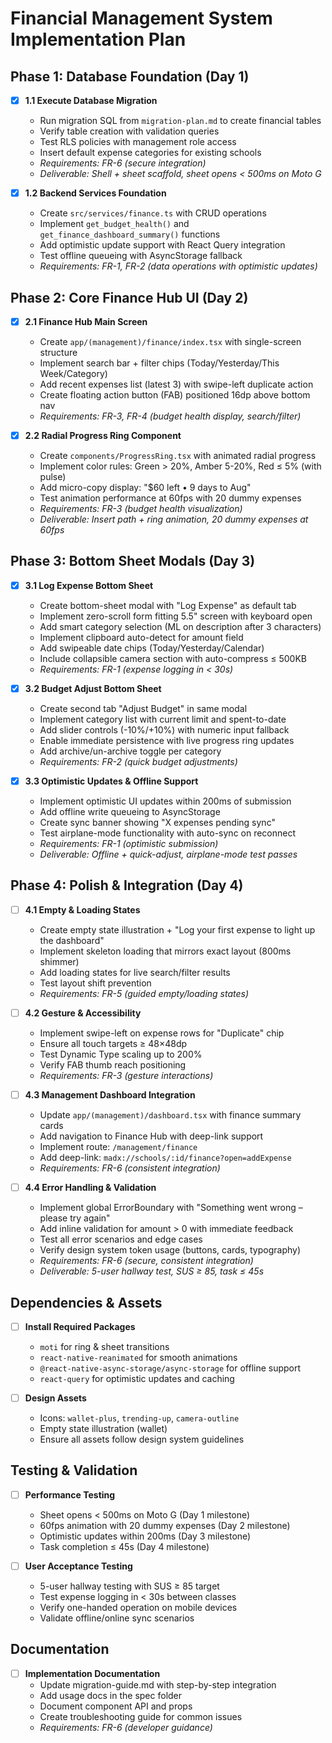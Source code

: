 # Financial Management System Implementation Plan

## Phase 1: Database Foundation (Day 1)

- [x] **1.1 Execute Database Migration**
  - Run migration SQL from `migration-plan.md` to create financial tables
  - Verify table creation with validation queries
  - Test RLS policies with management role access
  - Insert default expense categories for existing schools
  - _Requirements: FR-6 (secure integration)_
  - _Deliverable: Shell + sheet scaffold, sheet opens < 500ms on Moto G_

- [x] **1.2 Backend Services Foundation**
  - Create `src/services/finance.ts` with CRUD operations
  - Implement `get_budget_health()` and `get_finance_dashboard_summary()` functions
  - Add optimistic update support with React Query integration
  - Test offline queueing with AsyncStorage fallback
  - _Requirements: FR-1, FR-2 (data operations with optimistic updates)_

## Phase 2: Core Finance Hub UI (Day 2)

- [x] **2.1 Finance Hub Main Screen**
  - Create `app/(management)/finance/index.tsx` with single-screen structure
  - Implement search bar + filter chips (Today/Yesterday/This Week/Category)
  - Add recent expenses list (latest 3) with swipe-left duplicate action
  - Create floating action button (FAB) positioned 16dp above bottom nav
  - _Requirements: FR-3, FR-4 (budget health display, search/filter)_

- [x] **2.2 Radial Progress Ring Component**
  - Create `components/ProgressRing.tsx` with animated radial progress
  - Implement color rules: Green > 20%, Amber 5-20%, Red ≤ 5% (with pulse)
  - Add micro-copy display: "$60 left • 9 days to Aug"
  - Test animation performance at 60fps with 20 dummy expenses
  - _Requirements: FR-3 (budget health visualization)_
  - _Deliverable: Insert path + ring animation, 20 dummy expenses at 60fps_

## Phase 3: Bottom Sheet Modals (Day 3)

- [x] **3.1 Log Expense Bottom Sheet**
  - Create bottom-sheet modal with "Log Expense" as default tab
  - Implement zero-scroll form fitting 5.5" screen with keyboard open
  - Add smart category selection (ML on description after 3 characters)
  - Implement clipboard auto-detect for amount field
  - Add swipeable date chips (Today/Yesterday/Calendar)
  - Include collapsible camera section with auto-compress ≤ 500KB
  - _Requirements: FR-1 (expense logging in < 30s)_

- [x] **3.2 Budget Adjust Bottom Sheet**
  - Create second tab "Adjust Budget" in same modal
  - Implement category list with current limit and spent-to-date
  - Add slider controls (-10%/+10%) with numeric input fallback
  - Enable immediate persistence with live progress ring updates
  - Add archive/un-archive toggle per category
  - _Requirements: FR-2 (quick budget adjustments)_

- [x] **3.3 Optimistic Updates & Offline Support**
  - Implement optimistic UI updates within 200ms of submission
  - Add offline write queueing to AsyncStorage
  - Create sync banner showing "X expenses pending sync"
  - Test airplane-mode functionality with auto-sync on reconnect
  - _Requirements: FR-1 (optimistic submission)_
  - _Deliverable: Offline + quick-adjust, airplane-mode test passes_

## Phase 4: Polish & Integration (Day 4)

- [ ] **4.1 Empty & Loading States**
  - Create empty state illustration + "Log your first expense to light up the dashboard"
  - Implement skeleton loading that mirrors exact layout (800ms shimmer)
  - Add loading states for live search/filter results
  - Test layout shift prevention
  - _Requirements: FR-5 (guided empty/loading states)_

- [ ] **4.2 Gesture & Accessibility**
  - Implement swipe-left on expense rows for "Duplicate" chip
  - Ensure all touch targets ≥ 48×48dp
  - Test Dynamic Type scaling up to 200%
  - Verify FAB thumb reach positioning
  - _Requirements: FR-3 (gesture interactions)_

- [ ] **4.3 Management Dashboard Integration**
  - Update `app/(management)/dashboard.tsx` with finance summary cards
  - Add navigation to Finance Hub with deep-link support
  - Implement route: `/management/finance`
  - Add deep-link: `madx://schools/:id/finance?open=addExpense`
  - _Requirements: FR-6 (consistent integration)_

- [ ] **4.4 Error Handling & Validation**
  - Implement global ErrorBoundary with "Something went wrong – please try again"
  - Add inline validation for amount > 0 with immediate feedback
  - Test all error scenarios and edge cases
  - Verify design system token usage (buttons, cards, typography)
  - _Requirements: FR-6 (secure, consistent integration)_
  - _Deliverable: 5-user hallway test, SUS ≥ 85, task ≤ 45s_

## Dependencies & Assets

- [ ] **Install Required Packages**
  - `moti` for ring & sheet transitions
  - `react-native-reanimated` for smooth animations
  - `@react-native-async-storage/async-storage` for offline support
  - `react-query` for optimistic updates and caching

- [ ] **Design Assets**
  - Icons: `wallet-plus`, `trending-up`, `camera-outline`
  - Empty state illustration (wallet)
  - Ensure all assets follow design system guidelines

## Testing & Validation

- [ ] **Performance Testing**
  - Sheet opens < 500ms on Moto G (Day 1 milestone)
  - 60fps animation with 20 dummy expenses (Day 2 milestone)
  - Optimistic updates within 200ms (Day 3 milestone)
  - Task completion ≤ 45s (Day 4 milestone)

- [ ] **User Acceptance Testing**
  - 5-user hallway testing with SUS ≥ 85 target
  - Test expense logging in < 30s between classes
  - Verify one-handed operation on mobile devices
  - Validate offline/online sync scenarios

## Documentation

- [ ] **Implementation Documentation**
  - Update migration-guide.md with step-by-step integration
  - Add usage docs in the spec folder
  - Document component API and props
  - Create troubleshooting guide for common issues
  - _Requirements: FR-6 (developer guidance)_